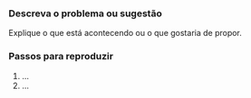 ### Descreva o problema ou sugestão
Explique o que está acontecendo ou o que gostaria de propor.

### Passos para reproduzir
1. ...
2. ...
